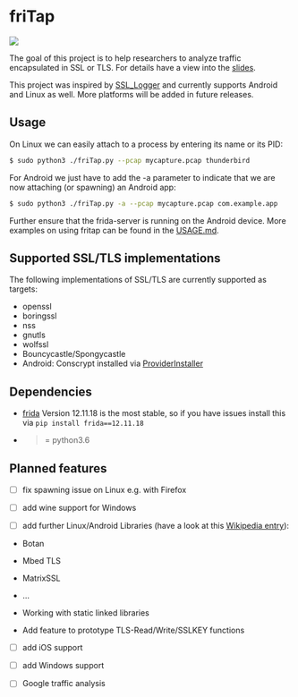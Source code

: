 # friTap

![](/home/daniel/research/projects/fritap/logo.png)



The goal of this project is to help researchers to analyze traffic encapsulated in SSL or TLS. For details have a view into the [slides](./friTap.pdf).

This project was inspired by [SSL_Logger](https://github.com/google/ssl_logger ) and currently supports Android and Linux as well. More platforms will be added in future releases.

## Usage

On Linux we can easily attach to a process by entering its name or its PID:

```bash
$ sudo python3 ./friTap.py --pcap mycapture.pcap thunderbird
```



For Android we just have to add the -a parameter to indicate that we are now attaching (or spawning) an Android app:

```bash
$ sudo python3 ./friTap.py -a --pcap mycapture.pcap com.example.app
```

Further ensure that the frida-server is running on the Android device. More examples on using fritap can be found in the [USAGE.md](./USAGE.md).

## Supported SSL/TLS implementations

The following implementations of SSL/TLS are currently supported as targets:
- openssl
- boringssl
- nss
- gnutls
- wolfssl
- Bouncycastle/Spongycastle
- Android: Conscrypt installed via [ProviderInstaller](https://developer.android.com/training/articles/security-gms-provider#patching)

## Dependencies

- [frida](https://frida.re) Version 12.11.18 is the most stable, so if you have issues install this via `pip install frida==12.11.18`
- >= python3.6

## Planned features

- [ ] fix spawning issue on Linux e.g. with Firefox

- [ ] add wine support for Windows

- [ ] add further Linux/Android Libraries (have a look at this [Wikipedia entry](https://en.wikipedia.org/wiki/Comparison_of_TLS_implementations)):

- Botan
- Mbed TLS 
- MatrixSSL
- ...

- Working with static linked libraries
- Add feature to prototype TLS-Read/Write/SSLKEY functions

- [ ] add iOS support
- [ ] add Windows support 
- [ ] Google traffic analysis

